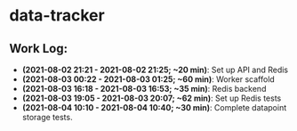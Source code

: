 # data-tracker

## Work Log:
- **(2021-08-02 21:21 - 2021-08-02 21:25; ~20 min)**: Set up API and Redis 
- **(2021-08-03 00:22 - 2021-08-03 01:25; ~60 min)**: Worker scaffold
- **(2021-08-03 16:18 - 2021-08-03 16:53; ~35 min)**: Redis backend
- **(2021-08-03 19:05 - 2021-08-03 20:07; ~62 min)**: Set up Redis tests
- **(2021-08-04 10:10 - 2021-08-04 10:40; ~30 min)**: Complete datapoint storage tests.

